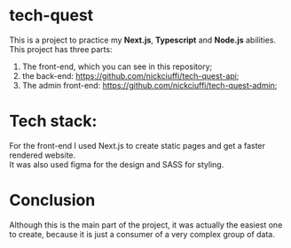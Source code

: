 # tech-quest

This is a project to practice my **Next.js**, **Typescript** and **Node.js** abilities. <br>
This project has three parts: <br>
1. The front-end, which you can see in this repository;
2. the back-end: https://github.com/nickciuffi/tech-quest-api;
3. The admin front-end: https://github.com/nickciuffi/tech-quest-admin;

# Tech stack:

For the front-end I used Next.js to create static pages and get a faster rendered website. <br>
It was also used figma for the design and SASS for styling.

# Conclusion

Although this is the main part of the project, it was actually the easiest one to create, because it is just a consumer of a very complex group of data.
